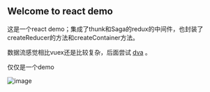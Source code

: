 ## Welcome to react demo

这是一个react demo；集成了thunk和Saga的redux的中间件，也封装了createReducer的方法和createContainer方法。

数据流感觉相比vuex还是比较复杂，后面尝试 [dva](https://github.com/dvajs/dva) 。

仅仅是一个demo

![image](https://github.com/yunyi1895/reactForEvcard/blob/master/images/sss.png)

